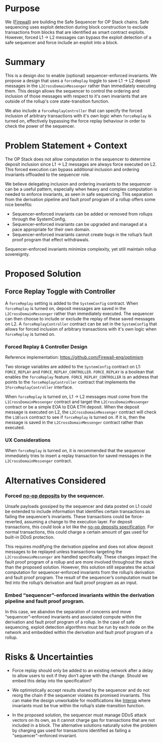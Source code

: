 # Purpose

We ([Firewall](https://usefirewall.com/)) are building the Safe Sequencer for OP Stack chains. Safe sequencing uses exploit detection during block construction to exclude transactions from blocks that are identified as smart contract exploits. However, forced L1 → L2 messages can bypass the exploit detection of a safe sequencer and force include an exploit into a block.

# Summary

This is a design doc to enable (optional) sequencer-enforced invariants. We propose a design that uses a `forceReplay` toggle to save L1 -> L2 deposit messages in the `L2CrossDomainMessenger` rather than immediately executing them. This design allows the sequencer to control the ordering and inclusion of those messages with respect to it's own invariants that are outside of the rollup's core state-transition function.

We also include a `forceReplayController` that can specify the forced inclusion of arbitrary transactions with it's own logic when `forceReplay` is turned on, effectively bypassing the force replay behaviour in order to check the power of the sequencer.

# Problem Statement + Context

The OP Stack does not allow computation in the sequencer to determine deposit inclusion since L1 → L2 messages are always force executed on L2. This forced execution can bypass additional inclusion and ordering invariants offloaded to the sequencer role.

We believe delegating inclusion and ordering invariants to the sequencer can be a useful pattern, especially when heavy and complex computation is needed to enforce invariants, as seen in safe sequencing. This separation from the derivation pipeline and fault proof program of a rollup offers some nice benefits:

- Sequencer-enforced invariants can be added or removed from rollups through the SystemConfig.
- Sequencer-enforced invariants can be upgraded and managed at a pace appropriate for their own domain.
- Sequencer-enforced invariants cannot create bugs in the rollup’s fault proof program that effect withdrawals.

Sequencer-enforced invariants minimize complexity, yet still maintain rollup sovereignty.

# Proposed Solution

## Force Replay Toggle with Controller

A `forceReplay` setting is added to the `SystemConfig` contract. When `forceReplay` is turned on, deposit messages are saved in the `L2CrossDomainMessenger` rather than immediately executed. The sequencer can then choose to include or exclude the replay of these saved messages on L2. A `forceReplayController` contract can be set in the `SystemConfig` that allows for forced inclusion of arbitrary transactions with it's own logic when `forceReplay` is turned on.

### Forced Replay & Controller Design

Reference implementation: https://github.com/Firewall-eng/optimism

Two storage variables are added to the `SystemConfig` contract on L1: `FORCE_REPLAY` and `FORCE_REPLAY_CONTROLLER`. `FORCE_REPLAY` is a boolean that enables the `forceReplay` feature. `FORCE_REPLAY_CONTROLLER` is an address that points to the `forceReplayController` contract that implements the `IForceReplayController` interface.

When `forceReplay` is turned on, L1 -> L2 messages must come from the `L1CrossDomainMessenger` contract and target the `L2CrossDomainMessenger` contract or be a simple EOA to EOA ETH deposit. When the deposit message is executed on L2, the `L2CrossDomainMessenger` contract will check the `L1Block` contract to see if `forceReplay` is turned on. If it is, then the message is saved in the `L2CrossDomainMessenger` contract rather than executed.


### UX Considerations

When `forceReplay` is turned on, it is recommended that the sequencer immediately tries to insert a replay transaction for saved messages in the `L2CrossDomainMessenger` contract.

# Alternatives Considered

### Forced [no-op deposits](https://github.com/ethereum-optimism/design-docs/blob/1566367c32922ab0c64adb9865c68197d5563247/protocol/deposits-interop.md#proposed-solution) by the sequencer.

Unsafe payloads gossiped by the sequencer and data posted on L1 could be extended to include information that identifies certain transactions as failing the sequencer’s invariants. These transactions could be force-reverted, assuming a change to the execution layer. For deposit transactions, this could look a lot like the [no-op deposits specification](https://github.com/ethereum-optimism/design-docs/blob/1566367c32922ab0c64adb9865c68197d5563247/protocol/deposits-interop.md#proposed-solution). For normal transactions, this could charge a certain amount of gas used for built-in DDoS protection.

This requires modifying the derivation pipeline and does not allow deposit messages to be replayed unless transactions targeting the `L2CrossDomainMessenger` are handled specifically. These changes impact the fault proof program of a rollup and are more involved throughout the stack than the proposed solution. However, this solution still separates the actual computation for sequencer-enforced invariants from the rollup’s derivation and fault proof program. The result of the sequencer’s computation must be fed into the rollup’s derivation and fault proof program as an input.

### Embed “sequencer”-enforced invariants within the derivation pipeline and fault proof program.

In this case, we abandon the separation of concerns and move “sequencer”-enforced invariants and associated compute within the derivation and fault proof program of a rollup. In the case of safe sequencing, exploit detection algorithms must be run by each node on the network and embedded within the derivation and fault proof program of a rollup.

# Risks & Uncertainties

- Force replay should only be added to an existing network after a delay to allow users to exit if they don’t agree with the change. Should we embed this delay into the specification?

- We optimistically accept results shared by the sequencer and do not reorg the chain if the sequencer violates its promised invariants. This can make the design unworkable for modifications like [Interop](https://github.com/ethereum-optimism/design-docs/blob/1566367c32922ab0c64adb9865c68197d5563247/protocol/deposits-interop.md) where invariants must be true within the rollup’s state-transition function.

- In the proposed solution, the sequencer must manage DDoS attack vectors on its own, as it cannot charge gas for transactions that are not included in a block. The alternative solutions naturally solve the problem by charging gas used for transactions identified as failing a "sequencer"-enforced invariant.
